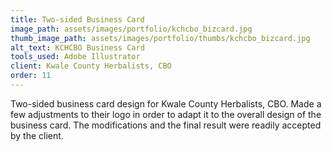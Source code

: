 ```yaml
---
title: Two-sided Business Card
image_path: assets/images/portfolio/kchcbo_bizcard.jpg
thumb_image_path: assets/images/portfolio/thumbs/kchcbo_bizcard.jpg
alt_text: KCHCBO Business Card
tools_used: Adobe Illustrator
client: Kwale County Herbalists, CBO
order: 11
---
```

Two-sided business card design for Kwale County Herbalists, CBO. Made a few adjustments to their logo in order to adapt it to the overall design of the business card. The modifications and the final result were readily accepted by the client.

